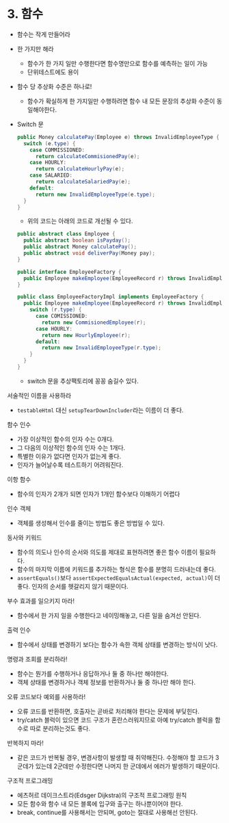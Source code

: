# 3. 함수

- 함수는 작게 만들어라

- 한 가지만 해라

  - 함수가 한 가지 일만 수행한다면 함수명만으로 함수를 예측하는 일이 가능
  - 단위테스트에도 용이

- 함수 당 추상화 수준은 하나로!

  - 함수가 확실하게 한 가지일만 수행하려면 함수 내 모든 문장의 추상화 수준이 동일해야한다.

- Switch 문

  ~~~java
  public Money calculatePay(Employee e) throws InvalidEmployeeType {
    switch (e.type) {
      case COMMISSIONED:
        return calculateCommisionedPay(e);
      case HOURLY:
        return calculateHourlyPay(e);
      case SALARIED:
        return calculateSalariedPay(e);
      default:
        return new InvalidEmployeeType(e.type);
    }
  }
  ~~~

  - 위의 코드는 아래의 코드로 개선될 수 있다.

  ~~~java
  public abstract class Employee {
    public abstract boolean isPayday();
    public abstract Money calculatePay();
    public abstract void deliverPay(Money pay);
  }
  
  public interface EmployeeFactory {
    public Employee makeEmployee(EmployeeRecord r) throws InvalidEmployeeType;
  }
  
  public class EmployeeFactoryImpl implements EmployeeFactory {
    public Employee makeEmployee(EmployeeRecord r) throws InvalidEmployeeType {
      switch (r.type) {
        case COMISSIONED:
          return new CommisionedEmployee(r);
        case HOURLY:
          return new HourlyEmployee(r);
        default:
          return new InvalidEmployeeType(r.type);
      }
    }
  }
  ~~~

  - switch 문을 추상팩토리에 꽁꽁 숨길수 있다.

서술적인 이름을 사용하라

- `testableHtml` 대신 `setupTearDownIncluder`라는 이름이 더 좋다.

함수 인수

- 가장 이상적인 함수의 인자 수는 0개다.
- 그 다음의 이상적인 함수의 인자 수는 1개다.
- 특별한 이유가 없다면 인자가 없는게 좋다.
- 인자가 늘어날수록 테스트하기 어려워진다.

이항 함수

- 함수의 인자가 2개가 되면 인자가 1개인 함수보다 이해하기 어렵다

인수 객체

- 객체를 생성해서 인수를 줄이는 방법도 좋은 방법일 수 있다.

동사와 키워드

- 함수의 의도나 인수의 순서와 의도를 제대로 표현하려면 좋은 함수 이름이 필요하다.
- 함수의 마지막 이름에 키워드를 추가하는 형식은 함수를 분명히 드러내는데 좋다.
- `assertEquals()`보다 `assertExpectedEqualsActual(expected, actual)`이 더 좋다. 인자의 순서를 헷갈리지 않기 때문이다.

부수 효과를 일으키지 마라!

- 함수에서 한 가지 일을 수행한다고 네이밍해놓고, 다른 일을 숨겨선 안된다.

출력 인수

- 함수에서 상태를 변경하기 보다는 함수가 속한 객체 상태를 변경하는 방식이 낫다.

명령과 조회를 분리하라!

- 함수는 뭔가를 수행하거나 응답하거나 둘 중 하나만 해야한다.
- 객체 상태를 변경하거나 객체 정보를 반환하거나 둘 중 하나만 해야 한다.

오류 코드보다 예외를 사용하라!

- 오류 코드를 반환하면, 호출자는 곧바로 처리해야 한다는 문제에 부딪힌다.
- try/catch 블럭이 있으면 코드 구조가 혼란스러워지므로 아예 try/catch 블럭을 함수로 따로 분리하는것도 좋다.

반복하지 마라!

- 같은 코드가 반복될 경우, 변경사항이 발생할 때 취약해진다. 수정해야 할 코드가 3군데가 있는데 2군데만 수정한다면 나머지 한 군데에서 에러가 발생하기 때문이다.

구조적 프로그래밍

- 에츠허르 데이크스트라(Edsger Dijkstra)의 구조적 프로그래밍 원칙
- 모든 함수와 함수 내 모든 블록에 입구와 출구는 하나뿐이어야 한다.
- break, continue를 사용해서는 안되며, goto는 절대로 사용해선 안된다.